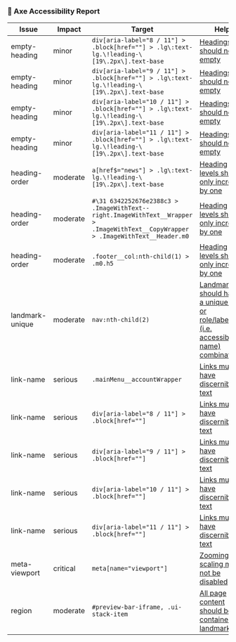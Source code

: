 ### 🧪 Axe Accessibility Report

| Issue | Impact | Target | Help |
|-------|--------|--------|------|
| empty-heading | minor | `div[aria-label="8 / 11"] > .block[href=""] > .lg\:text-lg.\!leading-\[19\.2px\].text-base` | [Headings should not be empty](https://dequeuniversity.com/rules/axe/4.10/empty-heading?application=webdriverjs) |
| empty-heading | minor | `div[aria-label="9 / 11"] > .block[href=""] > .lg\:text-lg.\!leading-\[19\.2px\].text-base` | [Headings should not be empty](https://dequeuniversity.com/rules/axe/4.10/empty-heading?application=webdriverjs) |
| empty-heading | minor | `div[aria-label="10 / 11"] > .block[href=""] > .lg\:text-lg.\!leading-\[19\.2px\].text-base` | [Headings should not be empty](https://dequeuniversity.com/rules/axe/4.10/empty-heading?application=webdriverjs) |
| empty-heading | minor | `div[aria-label="11 / 11"] > .block[href=""] > .lg\:text-lg.\!leading-\[19\.2px\].text-base` | [Headings should not be empty](https://dequeuniversity.com/rules/axe/4.10/empty-heading?application=webdriverjs) |
| heading-order | moderate | `a[href$="news"] > .lg\:text-lg.\!leading-\[19\.2px\].text-base` | [Heading levels should only increase by one](https://dequeuniversity.com/rules/axe/4.10/heading-order?application=webdriverjs) |
| heading-order | moderate | `#\31 6342252676e2388c3 > .ImageWithText--right.ImageWithText__Wrapper > .ImageWithText__CopyWrapper > .ImageWithText__Header.m0` | [Heading levels should only increase by one](https://dequeuniversity.com/rules/axe/4.10/heading-order?application=webdriverjs) |
| heading-order | moderate | `.footer__col:nth-child(1) > .m0.h5` | [Heading levels should only increase by one](https://dequeuniversity.com/rules/axe/4.10/heading-order?application=webdriverjs) |
| landmark-unique | moderate | `nav:nth-child(2)` | [Landmarks should have a unique role or role/label/title (i.e. accessible name) combination](https://dequeuniversity.com/rules/axe/4.10/landmark-unique?application=webdriverjs) |
| link-name | serious | `.mainMenu__accountWrapper` | [Links must have discernible text](https://dequeuniversity.com/rules/axe/4.10/link-name?application=webdriverjs) |
| link-name | serious | `div[aria-label="8 / 11"] > .block[href=""]` | [Links must have discernible text](https://dequeuniversity.com/rules/axe/4.10/link-name?application=webdriverjs) |
| link-name | serious | `div[aria-label="9 / 11"] > .block[href=""]` | [Links must have discernible text](https://dequeuniversity.com/rules/axe/4.10/link-name?application=webdriverjs) |
| link-name | serious | `div[aria-label="10 / 11"] > .block[href=""]` | [Links must have discernible text](https://dequeuniversity.com/rules/axe/4.10/link-name?application=webdriverjs) |
| link-name | serious | `div[aria-label="11 / 11"] > .block[href=""]` | [Links must have discernible text](https://dequeuniversity.com/rules/axe/4.10/link-name?application=webdriverjs) |
| meta-viewport | critical | `meta[name="viewport"]` | [Zooming and scaling must not be disabled](https://dequeuniversity.com/rules/axe/4.10/meta-viewport?application=webdriverjs) |
| region | moderate | `#preview-bar-iframe, .ui-stack-item` | [All page content should be contained by landmarks](https://dequeuniversity.com/rules/axe/4.10/region?application=webdriverjs) |
